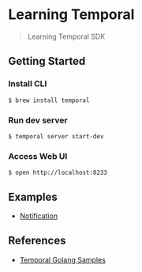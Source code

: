 # Learning Temporal

> Learning Temporal SDK

## Getting Started

### Install CLI

```shell
$ brew install temporal
```

### Run dev server

```shell
$ temporal server start-dev
```

### Access Web UI

```shell
$ open http://localhost:8233
```

## Examples

- [Notification](./examples/notification/README.md)

## References

- [Temporal Golang Samples](https://github.com/temporalio/samples-go/)
